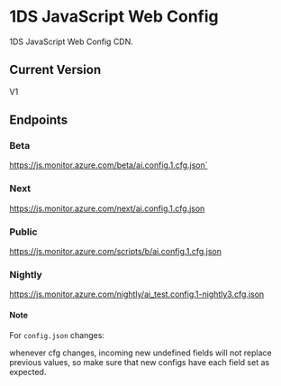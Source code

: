 # 1DS JavaScript Web Config

1DS JavaScript Web Config CDN.

## Current Version

V1

## Endpoints

### Beta

https://js.monitor.azure.com/beta/ai.config.1.cfg.json`

### Next

https://js.monitor.azure.com/next/ai.config.1.cfg.json

### Public

https://js.monitor.azure.com/scripts/b/ai.config.1.cfg.json

### Nightly

https://js.monitor.azure.com/nightly/ai_test.config.1-nightly3.cfg.json

#### **Note**

For `config.json` changes:

whenever cfg changes, incoming new undefined fields will not replace previous values, so make sure that new configs have each field set as expected.
